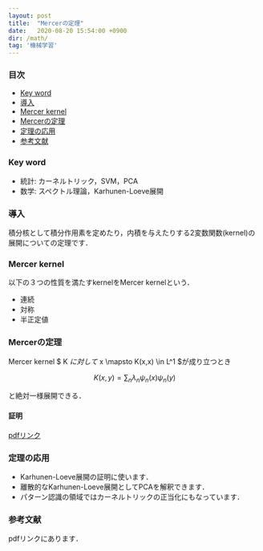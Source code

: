 ```yaml
---
layout: post
title:  "Mercerの定理"
date:   2020-08-20 15:54:00 +0900
dir: /math/
tag: '機械学習'
---
```

### 目次
- [Key word](#key-word)
- [導入](#導入)
- [Mercer kernel](#mercer-kernel)
- [Mercerの定理](#mercerの定理)
- [定理の応用](#定理の応用)
- [参考文献](#参考文献)

### Key word
- 統計: カーネルトリック，SVM，PCA
- 数学: スペクトル理論，Karhunen-Loeve展開

### 導入
積分核として積分作用素を定めたり，内積を与えたりする2変数関数(kernel)の展開についての定理です．

### Mercer kernel
以下の３つの性質を満たすkernelをMercer kernelという．
- 連続
- 対称
- 半正定値

### Mercerの定理
Mercer kernel $ K $に対して$ x \mapsto K(x,x) \in L^1 $が成り立つとき

$$
  K(x,y) = \sum_{n} \lambda_n \psi_n(x) \psi_n(y)
$$


と絶対一様展開できる．

#### 証明
[pdfリンク](/math/pdf/chapter11.pdf)
### 定理の応用
- Karhunen-Loeve展開の証明に使います．
- 離散的なKarhunen-Loeve展開としてPCAを解釈できます．
- パターン認識の領域ではカーネルトリックの正当化にもなっています．

### 参考文献
pdfリンクにあります．